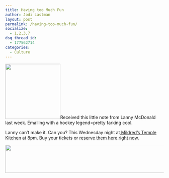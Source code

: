 ```yaml
---
title: Having too Much Fun
author: Jodi Lastman
layout: post
permalink: /having-too-much-fun/
socialize:
  - 1,2,3,7
dsq_thread_id:
  - 177562714
categories:
  - Culture
---
```

<a rel="attachment wp-att-3829" href="http://hypenotic.com/meaning-fulmarketing/3826/having-too-much-fun/attachment/hypenotic_movember_badge-4"><img class="alignleft size-thumbnail wp-image-3829" title="Hypenotic_movember_badge" src="http://hypenotic.com/wordpress/wp-content/uploads/2010/11/Hypenotic_movember_badge3-250x250.jpg" alt="" width="175" height="175" /></a>Received this little note from Lanny McDonald last week. Emailing with a hockey legend=pretty farking cool.

Lanny can&#8217;t make it. Can you? This Wednesday night at[ Mildred&#8217;s Temple Kitchen][1] at 8pm. Buy your tickets or [reserve them here right now.][2]

<a rel="attachment wp-att-3828" href="http://hypenotic.com/meaning-fulmarketing/3826/having-too-much-fun/attachment/screen-shot-2010-11-22-at-1-38-04-pm-2"><img class="alignleft size-full wp-image-3828" title="Screen shot 2010-11-22 at 1.38.04 PM" src="http://hypenotic.com/wordpress/wp-content/uploads/2010/11/Screen-shot-2010-11-22-at-1.38.04-PM1.png" alt="" width="590" height="89" /></a>

 [1]: http://www.templekitchen.com/
 [2]: http://moustacheparty.eventbrite.com/